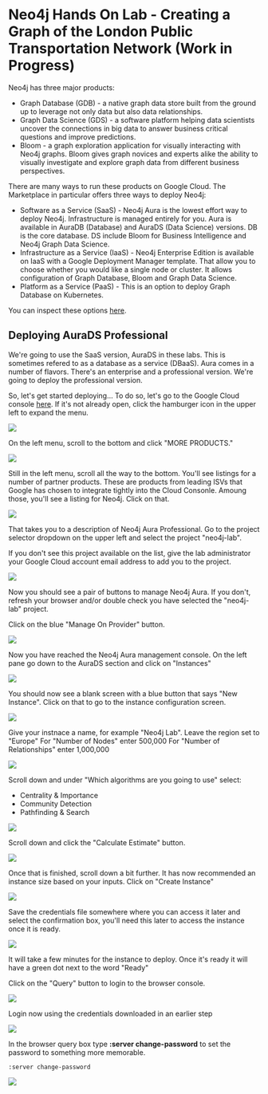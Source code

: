 # Neo4j Hands On Lab - Creating a Graph of the London Public Transportation Network (Work in Progress)

Neo4j has three major products:
* Graph Database (GDB) - a native graph data store built from the ground up to leverage not only data but also data relationships.
* Graph Data Science (GDS) - a software platform helping data scientists uncover the connections in big data to answer business critical questions and improve predictions.
* Bloom - a graph exploration application for visually interacting with Neo4j graphs. Bloom gives graph novices and experts alike the ability to visually investigate and explore graph data from different business perspectives.

There are many ways to run these products on Google Cloud.  The Marketplace in particular offers three ways to deploy Neo4j:

* Software as a Service (SaaS) - Neo4j Aura is the lowest effort way to deploy Neo4j.  Infrastructure is managed entirely for you.  Aura is available in AuraDB (Database) and AuraDS (Data Science) versions.  DB is the core database.  DS include Bloom for Business Intelligence and Neo4j Graph Data Science.
* Infrastructure as a Service (IaaS) - Neo4j Enterprise Edition is available on IaaS with a Google Deployment Manager template.  That allow you to choose whether you would like a single node or cluster.  It allows configuration of Graph Database, Bloom and Graph Data Science.
* Platform as a Service (PaaS) - This is an option to deploy Graph Database on Kubernetes.

You can inspect these options [here](https://console.cloud.google.com/marketplace/browse?q=neo4j).

## Deploying AuraDS Professional
We're going to use the SaaS version, AuraDS in these labs.  This is sometimes refered to as a database as a service (DBaaS).  Aura comes in a number of flavors.  There's an enterprise and a professional version.  We're going to deploy the professional version.  

So, let's get started deploying...  To do so, let's go to the Google Cloud console [here](https://console.cloud.google.com/).  If it's not already open, click the hamburger icon in the upper left to expand the menu.

![](images/01-console.png)

On the left menu, scroll to the bottom and click "MORE PRODUCTS."

![](images/02-console.png)

Still in the left menu, scroll all the way to the bottom.  You'll see listings for a number of partner products.  These are products from leading ISVs that Google has chosen to integrate tightly into the Cloud Consonle.  Amoung those, you'll see a listing for Neo4j.  Click on that.

![](images/03-console.png)

That takes you to a description of Neo4j Aura Professional. Go to the project selector dropdown on the upper left and select the project "neo4j-lab". 

If you don't see this project available on the list, give the lab administrator your Google Cloud account email address to add you to the project. 

![](images/04-select_project.png)

Now you should see a pair of buttons to manage Neo4j Aura. If you don't, refresh your browser and/or double check you have selected the "neo4j-lab" project.

Click on the blue "Manage On Provider" button.

![](images/05-manage_on_provider.png)

Now you have reached the Neo4j Aura management console. On the left pane go down to the AuraDS section and click on "Instances"

![](images/06-neo4j_console.png)

You should now see a blank screen with a blue button that says "New Instance". Click on that to go to the instance configuration screen.

![](images/07-initiate_aurads.png)

Give your instnace a name, for example "Neo4j Lab". 
Leave the region set to "Europe"
For "Number of Nodes" enter 500,000
For "Number of Relationships" enter 1,000,000

![](images/08-aurads_config.png)

Scroll down and under "Which algorithms are you going to use" select:
-  Centrality & Importance
-  Community Detection
-  Pathfinding & Search

![](images/09-choose_algos.png)

Scroll down and click the "Calculate Estimate" button.

![](images/10-calculate_estimate.png)

Once that is finished, scroll down a bit further. It has now recommended an instance size based on your inputs. Click on "Create Instance"

![](images/11-create_instance.png)

Save the credentials file somewhere where you can access it later and select the confirmation box, you'll need this later to access the instance once it is ready. 

![](images/12-save_credentials.png)

It will take a few minutes for the instance to deploy. Once it's ready it will have a green dot next to the word "Ready" 

Click on the "Query" button to login to the browser console. 

![](images/13-instance_ready.png)

Login now using the credentials downloaded in an earlier step

![](images/14-login.png)

In the browser query box type **:server change-password** to set the password to something more memorable.


    :server change-password 

![](images/15-change_passwd.png)
